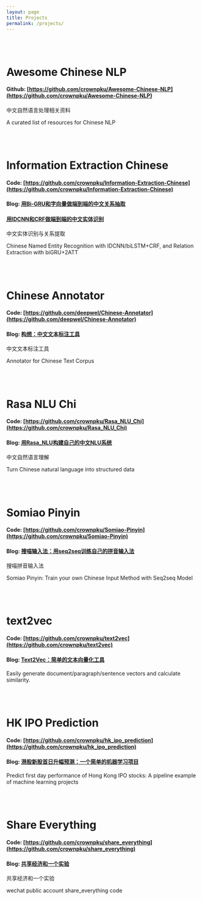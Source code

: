 ```yaml
---
layout: page
title: Projects
permalink: /projects/
---
```

<br><br>
# Awesome Chinese NLP

#### Github: [https://github.com/crownpku/Awesome-Chinese-NLP](https://github.com/crownpku/Awesome-Chinese-NLP)

中文自然语言处理相关资料

A curated list of resources for Chinese NLP 

<br><br>
# Information Extraction Chinese

#### Code: [https://github.com/crownpku/Information-Extraction-Chinese](https://github.com/crownpku/Information-Extraction-Chinese)

#### Blog: [用Bi-GRU和字向量做端到端的中文关系抽取](http://www.crownpku.com//2017/08/19/%E7%94%A8Bi-GRU%E5%92%8C%E5%AD%97%E5%90%91%E9%87%8F%E5%81%9A%E7%AB%AF%E5%88%B0%E7%AB%AF%E7%9A%84%E4%B8%AD%E6%96%87%E5%85%B3%E7%B3%BB%E6%8A%BD%E5%8F%96.html) 

####       [用IDCNN和CRF做端到端的中文实体识别](http://www.crownpku.com//2017/08/26/%E7%94%A8IDCNN%E5%92%8CCRF%E5%81%9A%E7%AB%AF%E5%88%B0%E7%AB%AF%E7%9A%84%E4%B8%AD%E6%96%87%E5%AE%9E%E4%BD%93%E8%AF%86%E5%88%AB.html)

中文实体识别与关系提取

Chinese Named Entity Recognition with IDCNN/biLSTM+CRF, and Relation Extraction with biGRU+2ATT 

<br><br>
# Chinese Annotator

#### Code: [https://github.com/deepwel/Chinese-Annotator](https://github.com/deepwel/Chinese-Annotator)

#### Blog: [构想：中文文本标注工具](http://www.crownpku.com//2017/11/09/%E6%9E%84%E6%83%B3-%E4%B8%AD%E6%96%87%E6%96%87%E6%9C%AC%E6%A0%87%E6%B3%A8%E5%B7%A5%E5%85%B7.html)

中文文本标注工具 

Annotator for Chinese Text Corpus

<br><br>
# Rasa NLU Chi

#### Code: [https://github.com/crownpku/Rasa_NLU_Chi](https://github.com/crownpku/Rasa_NLU_Chi)

#### Blog: [用Rasa_NLU构建自己的中文NLU系统](http://www.crownpku.com//2017/07/27/%E7%94%A8Rasa_NLU%E6%9E%84%E5%BB%BA%E8%87%AA%E5%B7%B1%E7%9A%84%E4%B8%AD%E6%96%87NLU%E7%B3%BB%E7%BB%9F.html)

中文自然语言理解

Turn Chinese natural language into structured data

<br><br>
# Somiao Pinyin

#### Code: [https://github.com/crownpku/Somiao-Pinyin](https://github.com/crownpku/Somiao-Pinyin)

#### Blog: [搜喵输入法：用seq2seq训练自己的拼音输入法](http://www.crownpku.com//2017/09/10/%E6%90%9C%E5%96%B5%E8%BE%93%E5%85%A5%E6%B3%95-%E7%94%A8seq2seq%E8%AE%AD%E7%BB%83%E8%87%AA%E5%B7%B1%E7%9A%84%E6%8B%BC%E9%9F%B3%E8%BE%93%E5%85%A5%E6%B3%95.html)

搜喵拼音输入法 

Somiao Pinyin: Train your own Chinese Input Method with Seq2seq Model

<br><br>
# text2vec

#### Code: [https://github.com/crownpku/text2vec](https://github.com/crownpku/text2vec)

#### Blog: [Text2Vec：简单的文本向量化工具](http://www.crownpku.com//2018/03/30/Text2Vec-%E7%AE%80%E5%8D%95%E7%9A%84%E6%96%87%E6%9C%AC%E5%90%91%E9%87%8F%E5%8C%96%E5%B7%A5%E5%85%B7.html)

Easily generate document/paragraph/sentence vectors and calculate similarity. 

<br><br>
# HK IPO Prediction

#### Code: [https://github.com/crownpku/hk_ipo_prediction](https://github.com/crownpku/hk_ipo_prediction)

#### Blog: [港股新股首日升幅预测：一个简单的机器学习项目](http://www.crownpku.com//2017/07/22/%E6%B8%AF%E8%82%A1%E6%96%B0%E8%82%A1%E9%A6%96%E6%97%A5%E5%8D%87%E5%B9%85%E9%A2%84%E6%B5%8B-%E4%B8%80%E4%B8%AA%E7%AE%80%E5%8D%95%E7%9A%84%E6%9C%BA%E5%99%A8%E5%AD%A6%E4%B9%A0%E9%A1%B9%E7%9B%AE.html)

Predict first day performance of Hong Kong IPO stocks: A pipeline example of machine learning projects 

<br><br>
# Share Everything

#### Code: [https://github.com/crownpku/share_everything](https://github.com/crownpku/share_everything)
#### Blog: [共享经济和一个实验](http://www.crownpku.com//2017/02/19/%E5%85%B1%E4%BA%AB%E7%BB%8F%E6%B5%8E%E5%92%8C%E4%B8%80%E4%B8%AA%E5%AE%9E%E9%AA%8C.html)

共享经济和一个实验

wechat public account share_everything code